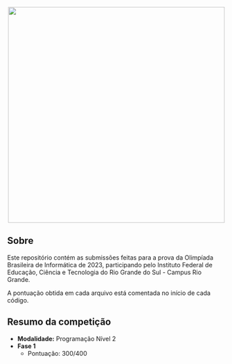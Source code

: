 <p align="center">
  <picture>
    <source srcset="https://olimpiada.ic.unicamp.br/static/extras/misc/logo-obi2023.svg" width="500" media="(prefers-color-scheme: dark)">
    <img src="https://olimpiada.ic.unicamp.br/static/extras/misc/logo-obi2023-preto.svg" width="500">
  </picture>
</p>

## Sobre

Este repositório contém as submissões feitas para a prova da Olimpíada Brasileira de Informática de 2023, participando pelo Instituto Federal de Educação, Ciência e Tecnologia do Rio Grande do Sul - Campus Rio Grande. 

A pontuação obtida em cada arquivo está comentada no início de cada código.

## Resumo da competição

-   **Modalidade:** Programação Nível 2
-   **Fase 1**
    -   Pontuação: 300/400
